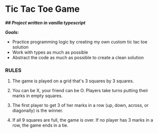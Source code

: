 # Tic Tac Toe Game

***## Project written in vanilla typescript***

***Goals:***
- Practice programming logic by creating my own custom tic tac toe solution  
- Work with types as much as possible
- Abstract the code as much as possible to create a clean solution

### RULES ###

1. The game is played on a grid that's 3 squares by 3 squares.

2. You can be X, your friend can be O. Players take turns putting their marks in empty squares.

3. The first player to get 3 of her marks in a row (up, down, across, or diagonally) is the winner.

4. If all 9 squares are full, the game is over. If no player has 3 marks in a row, the game ends in a tie. 

